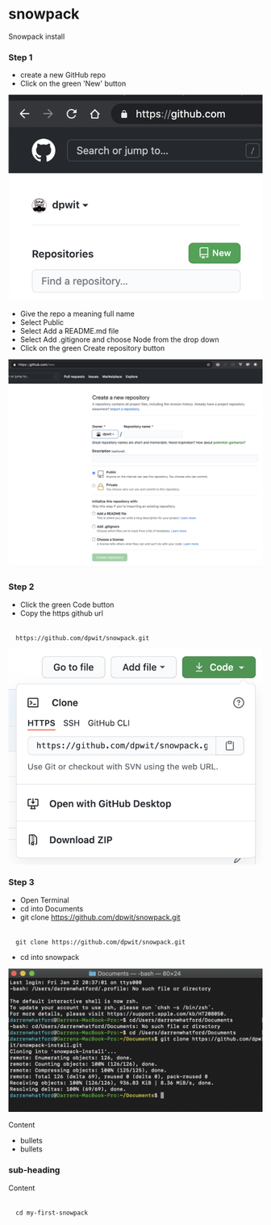 # snowpack
Snowpack install

### Step 1 
- create a new GitHub repo
- Click on the green 'New' button

![New GitHub repo](github-repo-new.png)

- Give the repo a meaning full name 
- Select Public
- Select Add a README.md file
- Select Add .gitignore and choose Node from the drop down
- Click on the green Create repository button

![Create GitHub repo](github-repo-create.png)

### Step 2

- Click the green Code button
- Copy the https github url

<code>
  https://github.com/dpwit/snowpack.git
</code>

![Copy GitHub repo url](github-repo-copy.png)

### Step 3

- Open Terminal
- cd into Documents
- git clone https://github.com/dpwit/snowpack.git

<code>
  git clone https://github.com/dpwit/snowpack.git
</code>

- cd into snowpack

![Clone GitHub repo url](github-repo-clone.png)

Content

+ bullets
+ bullets

### sub-heading 

Content

<code>
  cd my-first-snowpack
</code>
